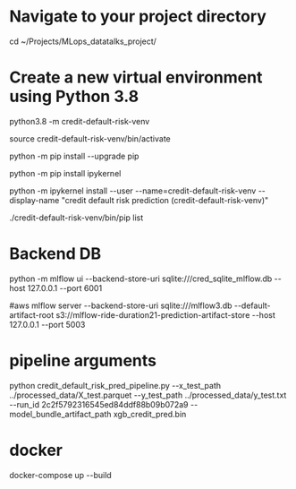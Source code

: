 # Navigate to your project directory
cd ~/Projects/MLops_datatalks_project/

# Create a new virtual environment using Python 3.8
python3.8 -m credit-default-risk-venv

source credit-default-risk-venv/bin/activate

python -m pip install --upgrade pip

python -m pip install ipykernel

python -m ipykernel install --user --name=credit-default-risk-venv --display-name "credit default risk prediction (credit-default-risk-venv)"

./credit-default-risk-venv/bin/pip list

# Backend DB
python -m mlflow ui --backend-store-uri sqlite:///cred_sqlite_mlflow.db --host 127.0.0.1 --port 6001

#aws mlflow server --backend-store-uri sqlite:///mlflow3.db --default-artifact-root s3://mlflow-ride-duration21-prediction-artifact-store --host 127.0.0.1 --port 5003

# pipeline arguments
python credit_default_risk_pred_pipeline.py  --x_test_path ../processed_data/X_test.parquet --y_test_path ../processed_data/y_test.txt --run_id 2c2f5792316545ed84ddf88b09b072a9  --model_bundle_artifact_path xgb_credit_pred.bin

# docker
docker-compose up --build
